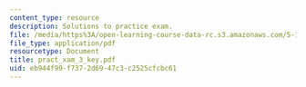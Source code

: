 ```yaml
---
content_type: resource
description: Solutions to practice exam.
file: /media/https%3A/open-learning-course-data-rc.s3.amazonaws.com/5-13-organic-chemistry-ii-fall-2006/eb944f99f7372d6947c3c2525cfcbc61_pract_xam_3_key.pdf
file_type: application/pdf
resourcetype: Document
title: pract_xam_3_key.pdf
uid: eb944f99-f737-2d69-47c3-c2525cfcbc61
---
```

